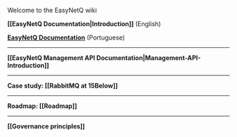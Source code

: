 Welcome to the EasyNetQ wiki

**[[EasyNetQ Documentation|Introduction]]** (English)

**[EasyNetQ Documentation](https://github.com/zanfranceschi/EasyNetQ.Docs.Portuguese/wiki)** (Portuguese)

***

**[[EasyNetQ Management API Documentation|Management-API-Introduction]]**

***

**Case study: [[RabbitMQ at 15Below]]**

***

**Roadmap: [[Roadmap]]**

***

**[[Governance principles]]**
